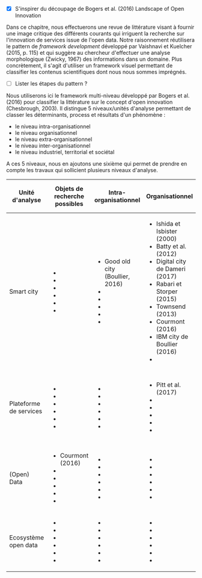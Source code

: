 - [X] S'inspirer du découpage de Bogers et al. (2016) Landscape of Open Innovation

Dans ce chapitre, nous effectuerons une revue de littérature visant à fournir une image critique des différents courants qui irriguent la recherche sur l'innovation de services issue de l'open data. Notre raisonnement réutilisera le pattern de *framework development* développé par Vaishnavi et Kuelcher (2015, p. 115) et qui suggère au chercheur d'effectuer une analyse morphologique (Zwicky, 1967) des informations dans un domaine. Plus concrètement, il s'agit d'utiliser un framework visuel permettant de classifier les contenus scientifiques dont nous nous sommes imprégnés. 
- [ ] Lister les étapes du pattern ?

Nous utiliserons ici le framework multi-niveau développé par Bogers et al. (2016) pour classifier la littérature sur le concept d'open innovation (Chesbrough, 2003). Il distingue 5 niveaux/unités d'analyse permettant de classer les déterminants, process et résultats d'un phénomène : 

- le niveau intra-organisationnel
- le niveau organisationnel
- le niveau extra-organisationnel
- le niveau inter-organisationnel
- le niveau industriel, territorial et sociétal

A ces 5 niveaux, nous en ajoutons une sixième qui permet de prendre en compte les travaux qui sollicient plusieurs niveaux d'analyse.



<table>
    <thead>
        <tr>
            <th>Unité d'analyse</th>
            <th>Objets de recherche possibles</th>
            <th>Intra-organisationnel</th>
            <th>Organisationnel</th>
            <th>Extra-organisationnel </th>
            <th>Inter-organisationnel</th>
            <th>Industriel, territorial et sociétal</th>
            <th>Multi-niveaux</th>
        </tr>
    </thead>
    <tbody>
      <tr>
            <td>Smart city</td>
            <td><ul><li></li><li></li><li></li><li></li><li></li><li></li></ul></td>
            <td><ul><li>Good old city (Boullier, 2016)</li><li></li><li></li><li></li><li></li><li></li></ul></td>
            <td><ul><li>Ishida et Isbister (2000)</li><li>Batty et al. (2012)</li><li>Digital city de Dameri (2017)</li><li>Rabari et Storper (2015)</li><li>Townsend (2013)</li><li>Courmont (2016)</li><li>IBM city de Boullier (2016)</li><li></li></ul></td>
            <td><ul><li>Google city de Boullier (2016)</li><li></li><li></li><li></li><li> </li><li></li></ul></td>
            <td><ul><li>Deakin (2009)</li><li>Harrison et al.(2010)</li><li>Giffinger et al. (2007)</li><li>Silva-Morales (2007)</li><li>Smart city de Dameri (2017)</li><li>Picon (2015)</li><li>Wiki city de Boullier (2016)</li></ul></td>
        </tr>
        <tr>
            <td>Plateforme de services</td>
            <td><ul><li></li><li></li><li></li><li></li><li></li><li></li></ul></td>
            <td><ul><li></li><li></li><li></li><li></li><li></li><li></li></ul></td>
            <td><ul><li>Pitt et al.(2017)</li><li></li><li></li><li></li><li> </li><li></li></ul></td>
            <td><ul><li></li><li></li><li></li><li></li><li> </li><li></li></ul></td>
            <td><ul><li>Lusch et Nambisan (2015)</li><li></li><li></li><li></li><li> </li><li></li></ul></td>
        </tr>
        <tr>
            <td>(Open) Data</td>
            <td><ul><li>Courmont (2016)</li><li></li><li></li><li></li><li></li><li></li></ul></td>
            <td><ul><li></li><li></li><li></li><li></li><li></li><li></li></ul></td>
            <td><ul><li></li><li></li><li></li><li></li><li> </li><li></li></ul></td>
            <td><ul><li></li><li></li><li></li><li></li><li> </li><li></li></ul></td>
            <td><ul><li></li><li></li><li></li><li></li><li> </li><li></li></ul></td>
        </tr>
        <tr>
            <td>Ecosystème open data</td>
            <td><ul><li></li><li></li><li></li><li></li><li></li><li></li></ul></td>
            <td><ul><li></li><li></li><li></li><li></li><li></li><li></li></ul></td>
            <td><ul><li></li><li></li><li></li><li></li><li> </li><li></li></ul></td>
            <td><ul><li></li><li></li><li></li><li></li><li> </li><li></li></ul></td>
            <td><ul><li></li><li></li><li></li><li></li><li> </li><li></li></ul></td>
        </tr>

   
</table>
